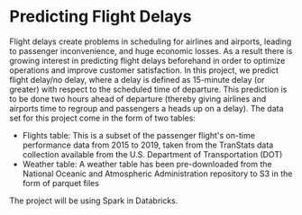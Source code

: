 # Predicting Flight Delays

Flight delays create problems in scheduling for airlines and airports, leading to passenger inconvenience, and huge economic losses. 
As a result there is growing interest in predicting flight delays beforehand in order to optimize operations and improve customer satisfaction. 
In this project, we predict flight delay/no delay, where a delay is defined as 15-minute delay (or greater) with respect to the scheduled time of departure. 
This prediction is to be done two hours ahead of departure (thereby giving airlines and airports time to regroup and passengers a heads up on a delay). The data
set for this project come in the form of two tables:

* Flights table: This is a subset of the passenger flight's on-time performance data from 2015 to 2019, taken from the TranStats data collection available 
from the U.S. Department of Transportation (DOT)
* Weather table: A weather table  has been pre-downloaded from the National Oceanic and Atmospheric Administration repository  to S3 in the form of  parquet files

The project will be using Spark in Databricks.
